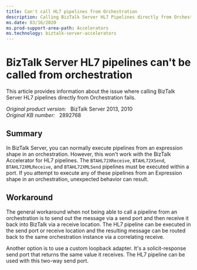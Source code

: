 ```yaml
---
title: Can't call HL7 pipelines from Orchestration
description: Calling BizTalk Server HL7 Pipelines directly from Orchestration isn't supported as per RFC 1481591.
ms.date: 03/16/2020
ms.prod-support-area-path: Accelerators
ms.technology: biztalk-server-accelerators
---
```

# BizTalk Server HL7 pipelines can't be called from orchestration

This article provides information about the issue where calling BizTalk Server HL7 pipelines directly from Orchestration fails.

_Original product version:_ &nbsp; BizTalk Server 2013, 2010  
_Original KB number:_ &nbsp; 2892768

## Summary

In BizTalk Server, you can normally execute pipelines from an expression shape in an orchestration. However, this won't work with the BizTalk Accelerator for HL7 pipelines. The `BTAHL72XReceive`, `BTAHL72XSend`, `BTAHL72XMLReceive`, and `BTAHL72XMLSend` pipelines must be executed within a port. If you attempt to execute any of these pipelines from an Expression shape in an orchestration, unexpected behavior can result.

## Workaround

The general workaround when not being able to call a pipeline from an orchestration is to send out the message via a send port and then receive it back into BizTalk via a receive location. The HL7 pipeline can be executed in the send port or receive location and the resulting message can be routed back to the same orchestration instance via a correlating receive.

Another option is to use a custom loopback adapter. It's a solicit-response send port that returns the same value it receives. The HL7 pipeline can be used with this two-way send port.
